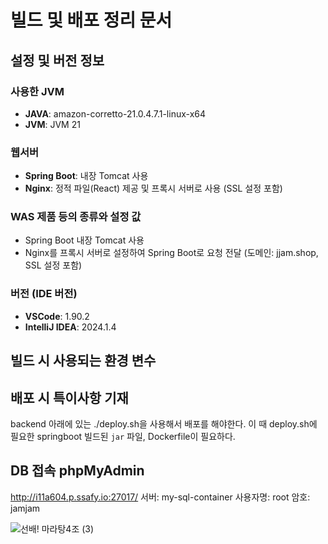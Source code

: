 # 빌드 및 배포 정리 문서

## 설정 및 버전 정보

### 사용한 JVM

- **JAVA**: amazon-corretto-21.0.4.7.1-linux-x64
- **JVM**: JVM 21

### 웹서버

- **Spring Boot**: 내장 Tomcat 사용
- **Nginx**: 정적 파일(React) 제공 및 프록시 서버로 사용 (SSL 설정 포함)

### WAS 제품 등의 종류와 설정 값

- Spring Boot 내장 Tomcat 사용
- Nginx를 프록시 서버로 설정하여 Spring Boot로 요청 전달 (도메인: jjam.shop, SSL 설정 포함)

### 버전 (IDE 버전)

- **VSCode**: 1.90.2
- **IntelliJ IDEA**: 2024.1.4

## 빌드 시 사용되는 환경 변수

## 배포 시 특이사항 기재

backend 아래에 있는 ./deploy.sh을 사용해서 배포를 해야한다.
이 때 deploy.sh에 필요한
springboot 빌드된 `jar` 파일, Dockerfile이 필요하다.

## DB 접속 phpMyAdmin
http://i11a604.p.ssafy.io:27017/
서버: my-sql-container
사용자명: root
암호: jamjam

![선배! 마라탕4조 (3)](https://github.com/user-attachments/assets/2fff1489-dd88-45c6-8808-659790ebc458)
